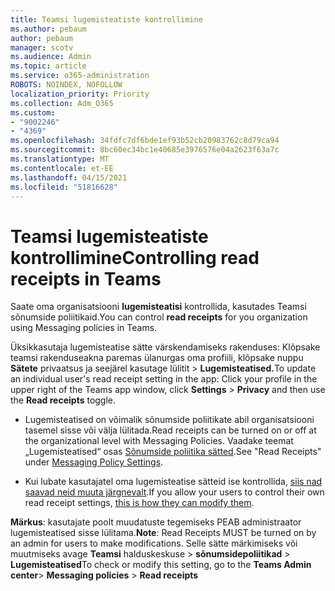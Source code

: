 ```yaml
---
title: Teamsi lugemisteatiste kontrollimine
ms.author: pebaum
author: pebaum
manager: scotv
ms.audience: Admin
ms.topic: article
ms.service: o365-administration
ROBOTS: NOINDEX, NOFOLLOW
localization_priority: Priority
ms.collection: Adm_O365
ms.custom:
- "9002246"
- "4369"
ms.openlocfilehash: 34fdfc7df6bde1ef93b52cb20983762c8d79ca94
ms.sourcegitcommit: 8bc60ec34bc1e40685e3976576e04a2623f63a7c
ms.translationtype: MT
ms.contentlocale: et-EE
ms.lasthandoff: 04/15/2021
ms.locfileid: "51816628"
---
```

# <a name="controlling-read-receipts-in-teams"></a><span data-ttu-id="9ade7-102">Teamsi lugemisteatiste kontrollimine</span><span class="sxs-lookup"><span data-stu-id="9ade7-102">Controlling read receipts in Teams</span></span>

<span data-ttu-id="9ade7-103">Saate oma organisatsiooni **lugemisteatisi** kontrollida, kasutades Teamsi sõnumside poliitikaid.</span><span class="sxs-lookup"><span data-stu-id="9ade7-103">You can control **read receipts** for you organization using Messaging policies in Teams.</span></span>

<span data-ttu-id="9ade7-104">Üksikkasutaja lugemisteatise sätte värskendamiseks rakenduses: Klõpsake teamsi rakenduseakna paremas ülanurgas oma profiili, klõpsake nuppu **Sätete** privaatsus ja seejärel kasutage lülitit  >   **Lugemisteatised.**</span><span class="sxs-lookup"><span data-stu-id="9ade7-104">To update an individual user's read receipt setting in the app: Click your profile in the upper right of the Teams app window, click **Settings** > **Privacy** and then use the **Read receipts** toggle.</span></span>

- <span data-ttu-id="9ade7-105">Lugemisteatised on võimalik sõnumside poliitikate abil organisatsiooni tasemel sisse või välja lülitada.</span><span class="sxs-lookup"><span data-stu-id="9ade7-105">Read receipts can be turned on or off at the organizational level with Messaging Policies.</span></span> <span data-ttu-id="9ade7-106">Vaadake teemat „Lugemisteatised“ osas [Sõnumside poliitika sätted](https://docs.microsoft.com/microsoftteams/messaging-policies-in-teams#messaging-policy-settings).</span><span class="sxs-lookup"><span data-stu-id="9ade7-106">See "Read Receipts" under [Messaging Policy Settings](https://docs.microsoft.com/microsoftteams/messaging-policies-in-teams#messaging-policy-settings).</span></span>

- <span data-ttu-id="9ade7-107">Kui lubate kasutajatel oma lugemisteatise sätteid ise kontrollida, [siis nad saavad neid muuta järgnevalt](https://docs.microsoft.com/microsoftteams/messaging-policies-in-teams#messaging-policy-settings).</span><span class="sxs-lookup"><span data-stu-id="9ade7-107">If you allow your users to control their own read receipt settings, [this is how they can modify them](https://docs.microsoft.com/microsoftteams/messaging-policies-in-teams#messaging-policy-settings).</span></span> 

<span data-ttu-id="9ade7-108">**Märkus**: kasutajate poolt muudatuste tegemiseks PEAB administraator lugemisteatised sisse lülitama.</span><span class="sxs-lookup"><span data-stu-id="9ade7-108">**Note**: Read Receipts MUST be turned on by an admin for users to make modifications.</span></span> <span data-ttu-id="9ade7-109">Selle sätte märkimiseks või muutmiseks avage **Teamsi** halduskeskuse >  **sõnumsidepoliitikad**  >  **Lugemisteatised**</span><span class="sxs-lookup"><span data-stu-id="9ade7-109">To check or modify this setting, go to the **Teams Admin center**> **Messaging policies** > **Read receipts**</span></span>

